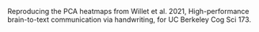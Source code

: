 Reproducing the PCA heatmaps from Willet et al. 2021, High-performance brain-to-text communication via handwriting, for UC Berkeley Cog Sci 173.


